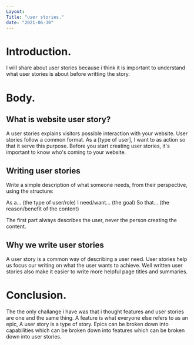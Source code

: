 ```yaml
---
Layout: 
Title: "user stories."
date: "2021-06-30"
---
```


# Introduction.

I will share about user stories because i think it is important to understand what user stories is about before writting the story.

# Body.


## What is website user story?

 A user stories explains visitors possible interaction with your website. User stories follow a common format. As a [type of user], I want to as action so that it serve this purpose. Before you start creating user stories, it's important to know who's coming to your website.

 
## Writing user stories

Write a simple description of what someone needs, from their perspective, using the structure:

As a… (the type of user/role)
I need/want… (the goal)
So that… (the reason/benefit of the content)

The first part always describes the user, never the person creating the content.


## Why we write user stories

A user story is a common way of describing a user need. User stories help us focus our writing on what the user wants to achieve. Well written user stories also make it easier to write more helpful page titles and summaries.

# Conclusion.

The the only challange i have was that i thought features and user stories are one and the same thing. A feature is what everyone else refers to as an epic, A user story is a type of story. Epics can be broken down into capabilities which can be broken down into features which can be broken down into user stories.





